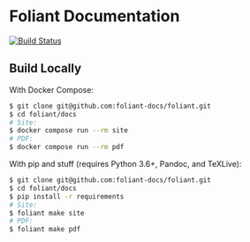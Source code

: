 #   Foliant Documentation

[![Build Status](https://api.travis-ci.com/foliant-docs/docs.svg?branch=master)](https://travis-ci.com/github/foliant-docs)

##  Build Locally

With Docker Compose:

```bash
$ git clone git@github.com:foliant-docs/foliant.git
$ cd foliant/docs
# Site:
$ docker compose run --rm site
# PDF:
$ docker compose run --rm pdf
```

With pip and stuff (requires Python 3.6+, Pandoc, and TeXLive):

```bash
$ git clone git@github.com:foliant-docs/foliant.git
$ cd foliant/docs
$ pip install -r requirements
# Site:
$ foliant make site
# PDF:
$ foliant make pdf
```
